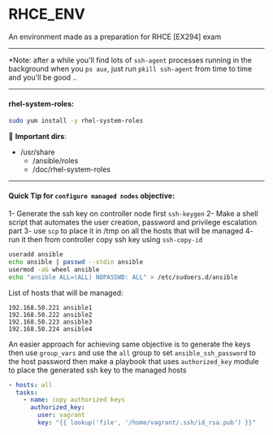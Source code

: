 # RHCE_ENV
An environment made as a preparation for RHCE [EX294] exam

---

*Note: after a while you'll find lots of `ssh-agent` processes running in the background when you `ps aux`, just run `pkill ssh-agent` from time to time and you'll be good ..

---

#### rhel-system-roles:
```bash
sudo yum install -y rhel-system-roles
```
:file_folder: **Important dirs**:
* /usr/share
  * /ansible/roles
  * /doc/rhel-system-roles

---

#### Quick Tip for `configure managed nodes` objective:
1- Generate the ssh key on controller node first `ssh-keygen`
2- Make a shell script that automates the user creation, password and privilege escalation part 
3- use `scp` to place it in /tmp on all the hosts that will be managed 
4- run it then from controller copy ssh key using `ssh-copy-id`

```bash
useradd ansible 
echo ansible | passwd --stdin ansible 
usermod -aG wheel ansible 
echo "ansible ALL=(ALL) NOPASSWD: ALL" > /etc/sudoers.d/ansible
```

List of hosts that will be managed:
```
192.168.50.221 ansible1
192.168.50.222 ansible2
192.168.50.223 ansible3
192.168.50.224 ansible4
```

An easier approach for achieving same objective is to generate the keys then use `group_vars` and use the `all` group to set `ansible_ssh_password` to the host password 
then make a playbook that uses `authorized_key` module to place the generated ssh key to the managed hosts

```yml
- hosts: all
  tasks:
    - name: copy authorized keys
      authorized_key:
        user: vagrant
        key: "{{ lookup('file', '/home/vagrant/.ssh/id_rsa.pub') }}"
```